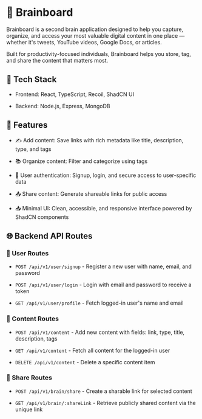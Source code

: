 # 🧠 Brainboard
Brainboard is a second brain application designed to help you capture, organize, and access your most valuable digital content in one place — whether it's tweets, YouTube videos, Google Docs, or articles.

Built for productivity-focused individuals, Brainboard helps you store, tag, and share the content that matters most.

## 🚀 Tech Stack
- Frontend: React, TypeScript, Recoil, ShadCN UI

- Backend: Node.js, Express, MongoDB

## 🧩 Features
- ✍️ Add content: Save links with rich metadata like title, description, type, and tags

- 📚 Organize content: Filter and categorize using tags

- 🔐 User authentication: Signup, login, and secure access to user-specific data

- 📤 Share content: Generate shareable links for public access

- 📥 Minimal UI: Clean, accessible, and responsive interface powered by ShadCN components

## 🌐 Backend API Routes

### 👤 User Routes
- `POST /api/v1/user/signup` - Register a new user with name, email, and password

- `POST /api/v1/user/login` - Login with email and password to receive a token

- `GET /api/v1/user/profile` - Fetch logged-in user's name and email

### 📄 Content Routes
- `POST /api/v1/content` - Add new content with fields: link, type, title, description, tags

- `GET /api/v1/content` - Fetch all content for the logged-in user

- `DELETE /api/v1/content` - Delete a specific content item

### 🔗 Share Routes
- `POST /api/v1/brain/share` - Create a sharable link for selected content

- `GET /api/v1/brain/:shareLink` - Retrieve publicly shared content via the unique link
